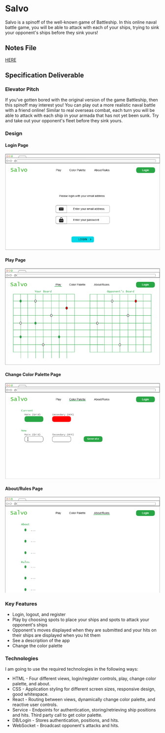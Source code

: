 # Salvo
Salvo is a spinoff of the well-known game of Battleship. In this online naval battle game, you will be able to attack with each of your ships, trying to sink your opponent's ships before they sink yours!

## Notes File
[HERE](notes.md)

## Specification Deliverable
### Elevator Pitch
If you've gotten bored with the original version of the game Battleship, then this spinoff may interest you! You can play out a more realistic naval battle with a friend online! Similar to real overseas combat, each turn you will be able to attack with each ship in your armada that has not yet been sunk. Try and take out your opponent's fleet before they sink yours.

### Design
#### Login Page
![Login Page](Images/LoginPageDesign.PNG)
#### Play Page
![Play Page](Images/PlayPageDesign.PNG)
#### Change Color Palette Page
![Color Palette Page](Images/ColorPalettePageDesign.PNG)
#### About/Rules Page
![About Page](Images/AboutPageDesign.PNG)

### Key Features
- Login, logout, and register
- Play by choosing spots to place your ships and spots to attack your opponent's ships
- Opponent's moves displayed when they are submitted and your hits on their ships are displayed when you hit them
- See a description of the app
- Change the color palette

### Technologies
I am going to use the required technologies in the following ways:

- HTML - Four different views, login/register controls, play, change color palette, and about.
- CSS - Application styling for different screen sizes, responsive design, good whitespace.
- React - Routing between views, dynamically change color palette, and reactive user controls.
- Service - Endpoints for authentication, storing/retrieving ship positions and hits. Third party call to get color palette.
- DB/Login - Stores authentication, positions, and hits.
- WebSocket - Broadcast opponent's attacks and hits.
